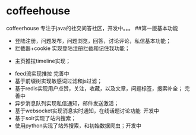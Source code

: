 # coffeehouse
coffeerhouse 专注于java的社交问答社区，开发中。。。
##第一版基本功能
* 登陆注册，问题发布，问题浏览，回答，讨论评论，私信基本功能；
* 拦截器+cookie 实现登陆注册拦截和记住我功能；
- 主页推拉timeline实现；
 * feed流实现推拉 完善中
* 基于前缀树实现敏感词过滤和js过滤；
* 基于redis实现用户点赞，关注，收藏，以及文章，问题标签，搜索补全； 完善中
* 异步消息队列实现私信通知，邮件发送激活； 
* 基于websocket实现消息实时通知，在线话题讨论功能  开发中
* 基于solr实现了站内搜索；
* 使用python实现了站外搜索，和初始数据爬虫；开发中
